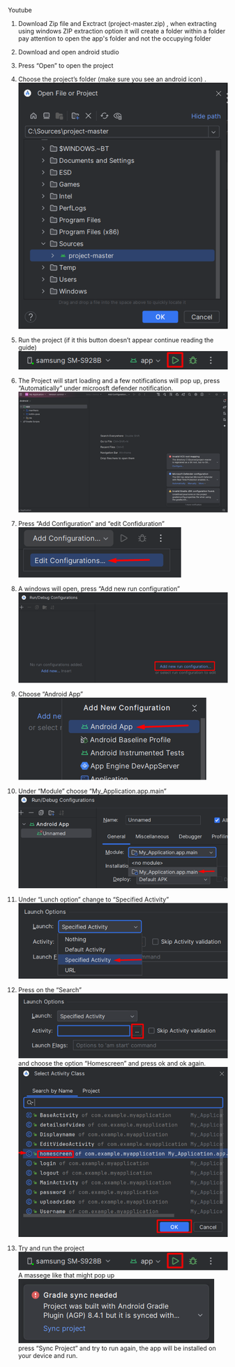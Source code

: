 Youtube
1.	Download Zip file and Exctract (project-master.zip) , when extracting using windows ZIP extraction option it will create a folder within a folder pay attention to open the app's folder and not the occupying folder
2.	Download and open android studio
3.	Press “Open” to open the project 
4.	Choose the project’s folder (make sure you see an android icon) .
     ![Step 1](guide/1.png)
 
6.	Run the project (if it this button doesn’t appear continue reading the guide)
      ![Step 2](guide/2.png)
 
8.	The Project will start loading and a few notifications will pop up, press “Automatically” under microosft defender notification.
    ![Step 3](guide/3.png)
9.	Press “Add Configuration” and “edit Confiduration”
       ![Step 4](guide/4.png)
11.	A windows will open, press “Add new run configuration”
       ![Step 5](guide/5.png)
13.	Choose “Android App”
       ![Step 6](guide/6.png) 
15.	Under “Module” choose “My_Application.app.main”
       ![Step 7](guide/7.png)
17.	Under “Lunch option” change to “Specified Activity”
       ![Step 8](guide/8.png)
19.	Press on the “Search”
       ![Step 9](guide/9.png)
and choose the option “Homescreen” and press ok and ok again.
    ![Step 10](guide/10.png)
21.	Try and run the project
       ![Step 2](guide/2.png)
A massege like that might pop up
   ![Step 11](guide/11.png)
press “Sync Project” and try to run again, the app will be installed on your device and run.
